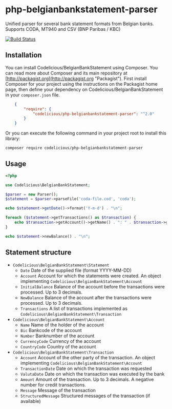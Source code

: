 # php-belgianbankstatement-parser
Unified parser for several bank statement formats from Belgian banks.
Supports CODA, MT940 and CSV (BNP Paribas / KBC)

[![Build Status](https://secure.travis-ci.org/wimverstuyf/php-belgianbankstatement-parser.png?branch=master)](https://travis-ci.org/wimverstuyf/php-belgianbankstatement-parser)

## Installation

You can install Codelicious/BelgianBankStatement using Composer. You can read more about Composer and its main repository at
[http://packagist.org](http://packagist.org "Packagist"). First install Composer for your project using the instructions on the
Packagist home page, then define your dependency on Codelicious/BelgianBankStatement in your `composer.json` file.

```json
    {
        "require": {
            "codelicious/php-belgianbankstatement-parser": "^2.0"
        }
    }
```

Or you can execute the following command in your project root to install this library:

```sh
composer require codelicious/php-belgianbankstatement-parser
```

## Usage

```php
<?php

use Codelicious\BelgianBankStatement;

$parser = new Parser();
$statement = $parser->parseFile('coda-file.cod', 'coda');

echo $statement->getDate()->format('Y-m-d') . "\n";

foreach ($statement->getTransactions() as $transaction) {
    echo $transaction->getAccount()->getName() . ": " . $transaction->getAmount() . "\n";
}

echo $statement->newBalance() . "\n";
```
    
## Statement structure

*   `Codelicious\BelgianBankStatement\Statement`
    *   `Date` Date of the supplied file (format YYYY-MM-DD)
    *   `Account` Account for which the statements were created. An object implementing `Codelicious\BelgianBankStatement\Account`
    *   `InitialBalance` Balance of the account before the transactions were processed. Up to 3 decimals.
    *   `NewBalance` Balance of the account after the transactions were processed. Up to 3 decimals.
    *   `Transactions` A list of transactions implemented as `Codelicious\BelgianBankStatement\Transaction`
*   `Codelicious\BelgianBankStatement\Account`
    *   `Name` Name of the holder of the account
    *   `Bic` Bankcode of the account
    *   `Number` Banknumber of the account
    *   `CurrencyCode` Currency of the account
    *   `CountryCode` Country of the account
*   `Codelicious\BelgianBankStatement\Transaction`
    *   `Account` Account of the other party of the transaction. An object implementing `Codelicious\BelgianBankStatement\Account`
    *   `TransactionDate` Date on which the transaction was requested
    *   `ValutaDate` Date on which the transaction was executed by the bank
    *   `Amount` Amount of the transaction. Up to 3 decimals. A negative number for credit transactions.
    *   `Message` Message of the transaction
    *   `StructuredMessage` Structured messages of the transaction (if available)

